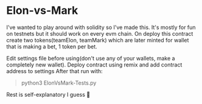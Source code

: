 # Elon-vs-Mark
I've wanted to play around with solidity so I've made this.
It's mostly for fun on testnets but it should work on every evm chain.
On deploy this contract create two tokens(teamElon, teamMark) which are later minted for wallet that is making a bet, 1 token per bet. 

Edit settings file before using(don't use any of your wallets, make a completely new wallet).
Deploy contract using remix and add contract address to settings 
After that run with:
>python3 ElonVsMark-Tests.py

Rest is self-explanatory I guess 🤷
